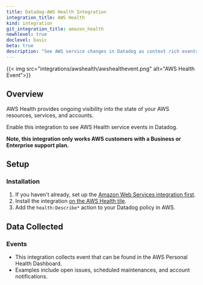 ```yaml
---
title: Datadog-AWS Health Integration
integration_title: AWS Health
kind: integration
git_integration_title: amazon_health
newhlevel: true
doclevel: basic
beta: true
description: "See AWS service changes in Datadog as context rich events."
---
```


{{< img src="integrations/awshealth/awshealthevent.png" alt="AWS Health Event">}}

## Overview

AWS Health provides ongoing visibility into the state of your AWS resources, services, and accounts.

Enable this integration to see AWS Health service events in Datadog.

__Note, this integration only works AWS customers with a Business or Enterprise support plan.__

## Setup
### Installation

1. If you haven't already, set up the [Amazon Web Services integration first](/integrations/aws).
2. Install the integration [on the AWS Health tile](https://app.datadoghq.com/account/settings#integrations/amazon_health).
3. Add the `health:Describe*` action to your Datadog policy in AWS.

## Data Collected
### Events

* This integration collects event that can be found in the AWS Personal Health Dashboard. 
* Examples include open issues, scheduled maintenances, and account notifications.

